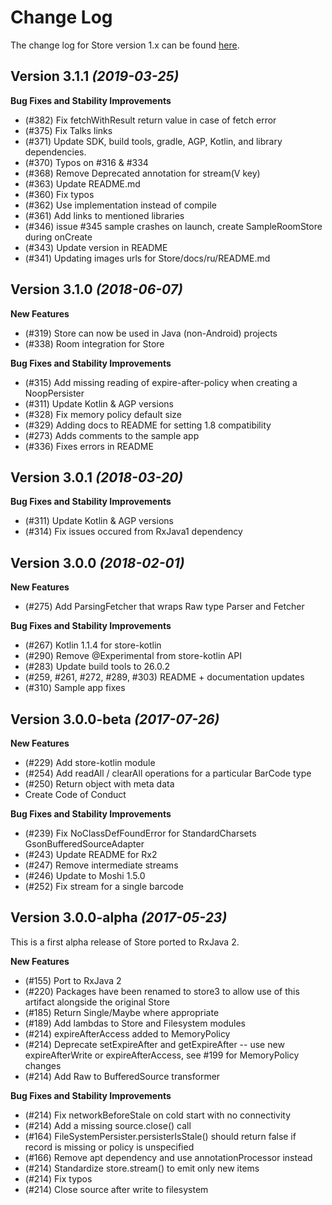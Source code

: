 Change Log
==========

The change log for Store version 1.x can be found [here](https://github.com/NYTimes/Store/blob/develop/CHANGELOG.md).


Version 3.1.1 *(2019-03-25)*
----------------------------

**Bug Fixes and Stability Improvements**

* (#382) Fix fetchWithResult return value in case of fetch error
* (#375) Fix Talks links
* (#371) Update SDK, build tools, gradle, AGP, Kotlin, and library dependencies.
* (#370) Typos on #316 & #334
* (#368) Remove Deprecated annotation for stream(V key)
* (#363) Update README.md
* (#360) Fix typos
* (#362) Use implementation instead of compile
* (#361) Add links to mentioned libraries
* (#346) issue #345 sample crashes on launch, create SampleRoomStore during onCreate
* (#343) Update version in README
* (#341) Updating images urls for Store/docs/ru/README.md

Version 3.1.0 *(2018-06-07)*
----------------------------

**New Features**

* (#319) Store can now be used in Java (non-Android) projects
* (#338) Room integration for Store

**Bug Fixes and Stability Improvements**

* (#315) Add missing reading of expire-after-policy when creating a NoopPersister
* (#311) Update Kotlin & AGP versions
* (#328) Fix memory policy default size
* (#329) Adding docs to README for setting 1.8 compatibility
* (#273) Adds comments to the sample app
* (#336) Fixes errors in README

Version 3.0.1 *(2018-03-20)*
----------------------------

**Bug Fixes and Stability Improvements**

* (#311) Update Kotlin & AGP versions
* (#314) Fix issues occured from RxJava1 dependency

Version 3.0.0 *(2018-02-01)*
----------------------------

**New Features**

* (#275) Add ParsingFetcher that wraps Raw type Parser and Fetcher

**Bug Fixes and Stability Improvements**

* (#267) Kotlin 1.1.4 for store-kotlin 
* (#290) Remove @Experimental from store-kotlin API
* (#283) Update build tools to 26.0.2
* (#259, #261, #272, #289, #303) README + documentation updates
* (#310) Sample app fixes

Version 3.0.0-beta *(2017-07-26)*
----------------------------

**New Features**

* (#229) Add store-kotlin module
* (#254) Add readAll / clearAll operations for a particular BarCode type
* (#250) Return object with meta data
* Create Code of Conduct

**Bug Fixes and Stability Improvements**

* (#239) Fix NoClassDefFoundError for StandardCharsets GsonBufferedSourceAdapter
* (#243) Update README for Rx2
* (#247) Remove intermediate streams
* (#246) Update to Moshi 1.5.0
* (#252) Fix stream for a single barcode

Version 3.0.0-alpha *(2017-05-23)*
----------------------------

This is a first alpha release of Store ported to RxJava 2.

**New Features**

* (#155) Port to RxJava 2
* (#220) Packages have been renamed to store3 to allow use of this artifact alongside the original Store
* (#185) Return Single/Maybe where appropriate
* (#189) Add lambdas to Store and Filesystem modules
* (#214) expireAfterAccess added to MemoryPolicy
* (#214) Deprecate setExpireAfter and getExpireAfter -- use new expireAfterWrite or expireAfterAccess, see #199 for 
MemoryPolicy changes
* (#214) Add Raw to BufferedSource transformer


**Bug Fixes and Stability Improvements**

* (#214) Fix networkBeforeStale on cold start with no connectivity
* (#214) Add a missing source.close() call
* (#164) FileSystemPersister.persisterIsStale() should return false if record is missing or policy is unspecified
* (#166) Remove apt dependency and use annotationProcessor instead
* (#214) Standardize store.stream() to emit only new items
* (#214) Fix typos
* (#214) Close source after write to filesystem